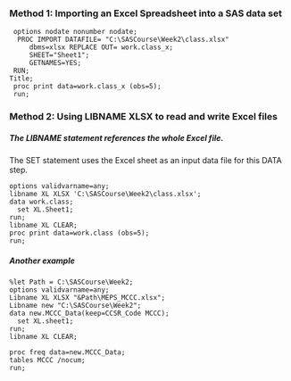
### Method 1: Importing an Excel Spreadsheet into a SAS data set

```SAS
 options nodate nonumber nodate;
  PROC IMPORT DATAFILE= "C:\SASCourse\Week2\class.xlsx"
     dbms=xlsx REPLACE OUT= work.class_x;
     SHEET="Sheet1";
     GETNAMES=YES;
 RUN;
Title;
 proc print data=work.class_x (obs=5); 
 run;
```
###  Method 2: Using LIBNAME XLSX to read and write Excel files
##### The LIBNAME statement references the whole Excel file.
 
 The SET statement uses the Excel sheet as an input data file 
 for this DATA step.

```SAS
options validvarname=any;
libname XL XLSX 'C:\SASCourse\Week2\class.xlsx';
data work.class;
  set XL.Sheet1;
run;
libname XL CLEAR; 
proc print data=work.class (obs=5); 
run;
```
##### Another example
```SAS
%let Path = C:\SASCourse\Week2;
options validvarname=any;
Libname XL XLSX "&Path\MEPS_MCCC.xlsx";
Libname new "C:\SASCourse\Week2";
data new.MCCC_Data(keep=CCSR_Code MCCC);
  set XL.sheet1;
run;
libname XL CLEAR; 

proc freq data=new.MCCC_Data;
tables MCCC /nocum;
run;
```
